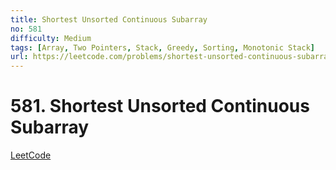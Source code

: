 ```yaml
---
title: Shortest Unsorted Continuous Subarray
no: 581
difficulty: Medium
tags: [Array, Two Pointers, Stack, Greedy, Sorting, Monotonic Stack]
url: https://leetcode.com/problems/shortest-unsorted-continuous-subarray/
---
```


# 581. Shortest Unsorted Continuous Subarray

[LeetCode](https://leetcode.com/problems/shortest-unsorted-continuous-subarray/)

